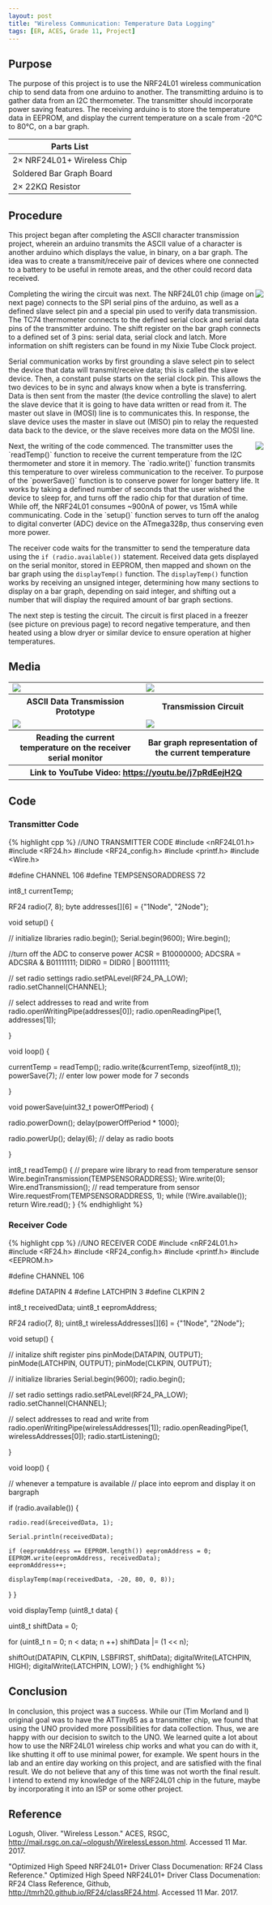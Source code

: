 ```yaml
---
layout: post
title: "Wireless Communication: Temperature Data Logging"
tags: [ER, ACES, Grade 11, Project]
---
```

Purpose
-------
The purpose of this project is to use the NRF24L01 wireless communication chip to send data from one arduino to another. The transmitting arduino is to gather data from an I2C thermometer. The transmitter should incorporate power saving features. The receiving arduino is to store the temperature data in EEPROM, and display the current temperature on a scale from -20°C to 80°C, on a bar graph.

Parts List|
----------|
2× NRF24L01+ Wireless Chip|2× Arduino Uno
Soldered Bar Graph Board|TC74 I2C Digital Thermometer
2× 22KΩ Resistor|4× Male to Female Ribbon Cables (4×1)


Procedure
---------
This project began after completing the ASCII character transmission project, wherein an arduino transmits the ASCII value of a character is another arduino which displays the value, in binary, on a bar graph. The idea was to create a transmit/receive pair of devices where one connected to a battery to be useful in remote areas, and the other could record data received.

<img style="float:right" src="https://emcauliffe.ca/Images/ER%20Reports/Grade%2011/Wireless%20Transmission/DSC_0021.JPG">
Completing the wiring the circuit was next. The NRF24L01 chip (image on next page) connects to the SPI serial pins of the arduino, as well as a defined slave select pin and a special pin used to verify data transmission. The TC74 thermometer connects to the defined serial clock and serial data pins of the transmitter arduino. The shift register on the bar graph connects to a defined set of 3 pins: serial data, serial clock and latch. More information on shift registers can be found in my Nixie Tube Clock project.

Serial communication works by first grounding a slave select pin to select the device that data will transmit/receive data; this is called the slave device. Then, a constant pulse starts on the serial clock pin. This allows the two devices to be in sync and always know when a byte is transferring. Data is then sent from the master (the device controlling the slave) to alert the slave device that it is going to have data written or read from it. The master out slave in (MOSI) line is to communicates this. In response, the slave device uses the master in slave out (MISO) pin to relay the requested data back to the device, or the slave receives more data on the MOSI line. 

<img style="float:right" src="https://emcauliffe.ca/Images/ER%20Reports/Grade%2011/Wireless%20Transmission/nfr24l01.jpg">
Next, the writing of the code commenced. The transmitter uses the `readTemp()` function to receive the current temperature from the I2C thermometer and store it in memory. The `radio.write()` function transmits this temperature to over wireless communication to the receiver. To purpose of the `powerSave()` function is to conserve power for longer battery life. It works by taking a defined number of seconds that the user wished the device to sleep for, and turns off the radio chip for that duration of time. While off, the NRF24L01 consumes ~900nA of power, vs 15mA while communicating. Code in the `setup()` function serves to turn off the analog to digital converter (ADC) device on the ATmega328p, thus conserving even more power.

The receiver code waits for the transmitter to send the temperature data using the `if (radio.available())` statement. Received data gets displayed on the serial monitor, stored in EEPROM, then mapped and shown on the bar graph using the `displayTemp()` function. The `displayTemp()` function works by receiving an unsigned integer, determining how many sections to display on a bar graph, depending on said integer, and shifting out a number that will display the required amount of bar graph sections.

The next step is testing the circuit. The circuit is first placed in a freezer (see picture on previous page) to record negative temperature, and then heated using a blow dryer or similar device to ensure operation at higher temperatures.

Media
-----
<table>
  <tr>
    <td>
      <img src="https://emcauliffe.ca/Images/ER%20Reports/Grade%2011/Wireless%20Transmission/DSC_0004.JPG">
    </td>
    <td>
      <img src="https://emcauliffe.ca/Images/ER%20Reports/Grade%2011/Wireless%20Transmission/DSC_0018.JPG">
    </td>
  </tr>
  <tr>
    <th>ASCII Data Transmission Prototype</th>
    <th>Transmission Circuit</th>
  </tr>
  <tr>
    <td>
      <img src="https://emcauliffe.ca/Images/ER%20Reports/Grade%2011/Wireless%20Transmission/DSC_0026.JPG">
    </td>
    <td>
      <img src="https://emcauliffe.ca/Images/ER%20Reports/Grade%2011/Wireless%20Transmission/DSC_0022.JPG">
    </td>
  </tr>
  <tr>
    <th>Reading the current temperature on the receiver serial monitor</th>
    <th>Bar graph representation of the current temperature</th>
  </tr>
  <tr>
    <th colspan="2">Link to YouTube Video: <a href="https://youtu.be/j7pRdEejH2Q">https://youtu.be/j7pRdEejH2Q</a></th>
  </tr>
</table>

Code
----

### Transmitter Code
{% highlight cpp %}
//UNO TRANSMITTER CODE
#include <nRF24L01.h>
#include <RF24.h>
#include <RF24_config.h>
#include <printf.h>
#include <Wire.h>

#define CHANNEL 106
#define TEMPSENSORADDRESS 72

int8_t currentTemp;

RF24 radio(7, 8);
byte addresses[][6] = {"1Node", "2Node"};

void setup() {

  // initialize libraries
  radio.begin();
  Serial.begin(9600);
  Wire.begin();

  //turn off the ADC to conserve power
  ACSR = B10000000;
  ADCSRA = ADCSRA & B01111111;
  DIDR0 = DIDR0 | B00111111;

  // set radio settings
  radio.setPALevel(RF24_PA_LOW);
  radio.setChannel(CHANNEL);

  // select addresses to read and write from
  radio.openWritingPipe(addresses[0]);
  radio.openReadingPipe(1, addresses[1]);

}

void loop() {

  currentTemp = readTemp();
  radio.write(&currentTemp, sizeof(int8_t));
  powerSave(7); // enter low power mode for 7 seconds

}

void powerSave(uint32_t powerOffPeriod) {

  radio.powerDown();
  delay(powerOffPeriod * 1000);

  radio.powerUp();
  delay(6); // delay as radio boots

}

int8_t readTemp() {
  // prepare wire library to read from temperature sensor
  Wire.beginTransmission(TEMPSENSORADDRESS);
  Wire.write(0);
  Wire.endTransmission();
  // read temperature from sensor
  Wire.requestFrom(TEMPSENSORADDRESS, 1);
  while (!Wire.available());
  return Wire.read();
}
{% endhighlight %}

### Receiver Code
{% highlight cpp %}
//UNO RECEIVER CODE
#include <nRF24L01.h>
#include <RF24.h>
#include <RF24_config.h>
#include <printf.h>
#include <EEPROM.h>

#define CHANNEL 106

#define DATAPIN 4
#define LATCHPIN 3
#define CLKPIN 2

int8_t receivedData;
uint8_t eepromAddress;

RF24 radio(7, 8);
uint8_t wirelessAddresses[][6] = {"1Node", "2Node"};

void setup() {

  // initalize shift register pins
  pinMode(DATAPIN, OUTPUT);
  pinMode(LATCHPIN, OUTPUT);
  pinMode(CLKPIN, OUTPUT);


  // initialize libraries
 Serial.begin(9600);
  radio.begin();

  // set radio settings
  radio.setPALevel(RF24_PA_LOW);
  radio.setChannel(CHANNEL);

  // select addresses to read and write from
  radio.openWritingPipe(wirelessAddresses[1]);
  radio.openReadingPipe(1, wirelessAddresses[0]);
  radio.startListening();

}

void loop() {

  // whenever a tempature is available
  // place into eeprom and display it on bargraph

  if (radio.available()) {

    radio.read(&receivedData, 1);

    Serial.println(receivedData);

    if (eepromAddress == EEPROM.length()) eepromAddress = 0;
    EEPROM.write(eepromAddress, receivedData);
    eepromAddress++;

    displayTemp(map(receivedData, -20, 80, 0, 8));

  }
}

void displayTemp (uint8_t data) {

  uint8_t shiftData = 0;

  for (uint8_t n = 0; n < data; n ++) shiftData |= (1 << n);

  shiftOut(DATAPIN, CLKPIN, LSBFIRST, shiftData);
  digitalWrite(LATCHPIN, HIGH);
  digitalWrite(LATCHPIN, LOW);
}
{% endhighlight %}

Conclusion
-----
In conclusion, this project was a success. While our (Tim Morland and I) original goal was to have the ATTiny85 as a transmitter chip, we found that using the UNO provided more possibilities for data collection. Thus, we are happy with our decision to switch to the UNO. We learned quite a lot about how to use the NRF24L01 wireless chip works and what you can do with it, like shutting it off to use minimal power, for example. We spent hours in the lab and an entire day working on this project, and are satisfied with the final result.  We do not believe that any of this time was not worth the final result. I intend to extend my knowledge of the NRF24L01 chip in the future, maybe by incorporating it into an ISP or some other project.

Reference
-----
Logush, Oliver. "Wireless Lesson." ACES, RSGC, <http://mail.rsgc.on.ca/~ologush/WirelessLesson.html>. Accessed 11 Mar. 2017.


"Optimized High Speed NRF24L01+ Driver Class Documenation: RF24 Class Reference." Optimized High Speed NRF24L01+ Driver Class Documenation: RF24 Class Reference, Github, <http://tmrh20.github.io/RF24/classRF24.html>. Accessed 11 Mar. 2017.
